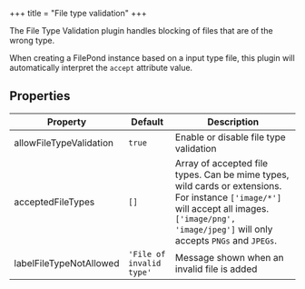 +++
title = "File type validation"
+++

The File Type Validation plugin handles blocking of files that are of the wrong type.

When creating a FilePond instance based on a input type file, this plugin will automatically interpret the `accept` attribute value.


## Properties

Property | Default | Description
---------|---------|---------
allowFileTypeValidation | `true` | Enable or disable file type validation
acceptedFileTypes | `[]` | Array of accepted file types. Can be mime types, wild cards or extensions. For instance `['image/*']` will accept all images. `['image/png', 'image/jpeg']` will only accepts `PNGs` and `JPEGs`. 
labelFileTypeNotAllowed | `'File of invalid type'` | Message shown when an invalid file is added